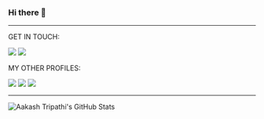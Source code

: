 ### Hi there 👋

---

GET IN TOUCH:

[<img src="https://img.shields.io/badge/Gmail-D14836?style=for-the-badge&logo=gmail&logoColor=white">](http://google.com/)
[<img src="https://img.shields.io/badge/LinkedIn-0077B5?style=for-the-badge&logo=linkedin&logoColor=white">](http://google.com/)

MY OTHER PROFILES:

[<img src="https://img.shields.io/badge/-Hackerrank-2EC866?style=for-the-badge&logo=HackerRank&logoColor=white">](http://google.com/)
[<img src="https://img.shields.io/badge/Kaggle-20BEFF?style=for-the-badge&logo=Kaggle&logoColor=white">](http://google.com/)
[<img src="https://img.shields.io/badge/-LeetCode-FFA116?style=for-the-badge&logo=LeetCode&logoColor=black">](http://google.com/)

---

![Aakash Tripathi's GitHub Stats](https://github-readme-stats.vercel.app/api?username=aakash-tripathi&show_icons=true&theme=highcontrast&count_private=true&hide=stars,issues&include_all_commits=1)
